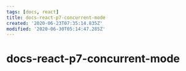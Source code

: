 ```yaml
---
tags: [docs, react]
title: docs-react-p7-concurrent-mode
created: '2020-06-23T07:35:14.835Z'
modified: '2020-06-30T05:14:47.285Z'
---
```


# docs-react-p7-concurrent-mode
